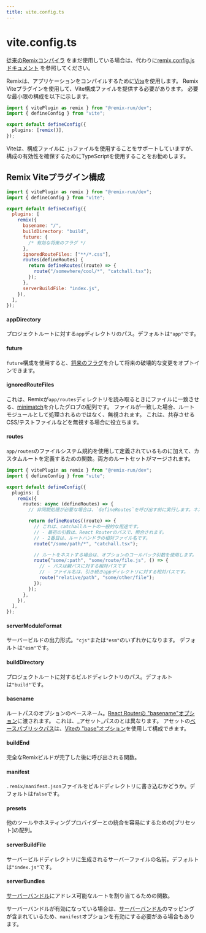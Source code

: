 ```yaml
---
title: vite.config.ts
---
```


# vite.config.ts

<docs-warning>[従来のRemixコンパイラ][classic-remix-compiler] をまだ使用している場合は、代わりに[remix.config.jsドキュメント][remix-config] を参照してください。</docs-warning>

Remixは、アプリケーションをコンパイルするために[Vite]を使用します。 Remix Viteプラグインを使用して、Vite構成ファイルを提供する必要があります。 必要な最小限の構成を以下に示します。

```ts filename=vite.config.ts
import { vitePlugin as remix } from "@remix-run/dev";
import { defineConfig } from "vite";

export default defineConfig({
  plugins: [remix()],
});
```

<docs-info>Viteは、構成ファイルに`.js`ファイルを使用することをサポートしていますが、構成の有効性を確保するためにTypeScriptを使用することをお勧めします。</docs-info>

## Remix Viteプラグイン構成

```js filename=vite.config.ts
import { vitePlugin as remix } from "@remix-run/dev";
import { defineConfig } from "vite";

export default defineConfig({
  plugins: [
    remix({
      basename: "/",
      buildDirectory: "build",
      future: {
        /* 有効な将来のフラグ */
      },
      ignoredRouteFiles: ["**/*.css"],
      routes(defineRoutes) {
        return defineRoutes((route) => {
          route("/somewhere/cool/*", "catchall.tsx");
        });
      },
      serverBuildFile: "index.js",
    }),
  ],
});
```

#### appDirectory

プロジェクトルートに対する`app`ディレクトリのパス。デフォルトは`"app"`です。

#### future

`future`構成を使用すると、[将来のフラグ][future-flags]を介して将来の破壊的な変更をオプトインできます。

#### ignoredRouteFiles

これは、Remixが`app/routes`ディレクトリを読み取るときにファイルに一致させる、[minimatch][minimatch]を介したグロブの配列です。 ファイルが一致した場合、ルートモジュールとして処理されるのではなく、無視されます。 これは、共存させるCSS/テストファイルなどを無視する場合に役立ちます。

#### routes

`app/routes`のファイルシステム規約を使用して定義されているものに加えて、カスタムルートを定義するための関数。両方のルートセットがマージされます。

```ts filename=vite.config.ts
import { vitePlugin as remix } from "@remix-run/dev";
import { defineConfig } from "vite";

export default defineConfig({
  plugins: [
    remix({
      routes: async (defineRoutes) => {
        // 非同期処理が必要な場合は、`defineRoutes`を呼び出す前に実行します。ネストを設定するために`route`内の呼び出しスタックを使用します。

        return defineRoutes((route) => {
          // これは、catchallルートの一般的な用途です。
          // - 最初の引数は、React Routerのパスで、照合されます。
          // - 2番目は、ルートハンドラの相対ファイル名です。
          route("/some/path/*", "catchall.tsx");

          // ルートをネストする場合は、オプションのコールバック引数を使用します。
          route("some/:path", "some/route/file.js", () => {
            // - パスは親パスに対する相対パスです
            // - ファイル名は、引き続きappディレクトリに対する相対パスです。
            route("relative/path", "some/other/file");
          });
        });
      },
    }),
  ],
});
```

#### serverModuleFormat

サーバービルドの出力形式。`"cjs"`または`"esm"`のいずれかになります。 デフォルトは`"esm"`です。

#### buildDirectory

プロジェクトルートに対するビルドディレクトリのパス。デフォルトは`"build"`です。

#### basename

ルートパスのオプションのベースネーム。[React Routerの "basename"オプション][rr-basename]に渡されます。 これは、_アセット_パスのとは異なります。 アセットの[ベースパブリックパス][vite-public-base-path]は、[Viteの "base"オプション][vite-base]を使用して構成できます。

#### buildEnd

完全なRemixビルドが完了した後に呼び出される関数。

#### manifest

`.remix/manifest.json`ファイルをビルドディレクトリに書き込むかどうか。デフォルトは`false`です。

#### presets

他のツールやホスティングプロバイダーとの統合を容易にするための[プリセット]の配列。

#### serverBuildFile

サーバービルドディレクトリに生成されるサーバーファイルの名前。デフォルトは`"index.js"`です。

#### serverBundles

[サーバーバンドル][server-bundles]にアドレス可能なルートを割り当てるための関数。

サーバーバンドルが有効になっている場合は、[サーバーバンドル][server-bundles]のマッピングが含まれているため、`manifest`オプションを有効にする必要がある場合もあります。

[classic-remix-compiler]: ../guides/vite#classic-remix-compiler-vs-remix-vite
[remix-config]: ./remix-config
[vite]: https://vitejs.dev
[future-flags]: ../start/future-flags
[minimatch]: https://npm.im/minimatch
[presets]: ../guides/presets
[server-bundles]: ../guides/server-bundles
[rr-basename]: https://reactrouter.com/v6/routers/create-browser-router#basename
[vite-public-base-path]: https://vitejs.dev/config/shared-options.html#base
[vite-base]: https://vitejs.dev/config/shared-options.html#base


